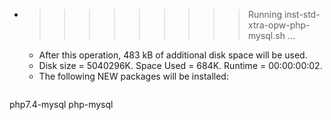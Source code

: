 * >>>>>>>>> Running inst-std-xtra-opw-php-mysql.sh ...
  * After this operation, 483 kB of additional disk space will be used.
  * Disk size = 5040296K. Space Used = 684K. Runtime = 00:00:00:02.
  * The following NEW packages will be installed:
  ```bash
php7.4-mysql php-mysql
  ```
